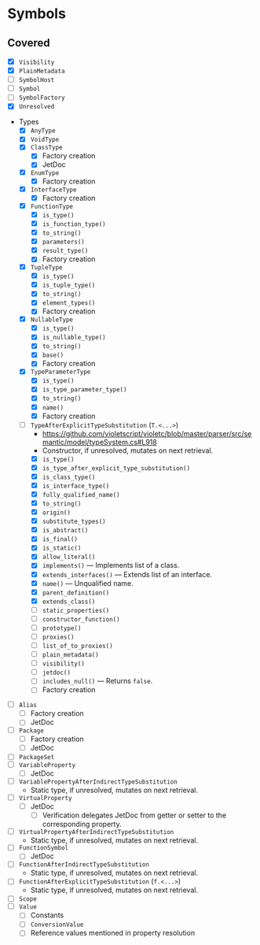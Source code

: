 # Symbols

## Covered

* [x] `Visibility`
* [x] `PlainMetadata`
* [ ] `SymbolHost`
* [ ] `Symbol`
* [ ] `SymbolFactory`
* [x] `Unresolved`
* Types
  * [x] `AnyType`
  * [x] `VoidType`
  * [x] `ClassType`
    * [x] Factory creation
    * [x] JetDoc
  * [x] `EnumType`
    * [x] Factory creation
  * [x] `InterfaceType`
    * [x] Factory creation
  * [x] `FunctionType`
    * [x] `is_type()`
    * [x] `is_function_type()`
    * [x] `to_string()`
    * [x] `parameters()`
    * [x] `result_type()`
    * [x] Factory creation
  * [x] `TupleType`
    * [x] `is_type()`
    * [x] `is_tuple_type()`
    * [x] `to_string()`
    * [x] `element_types()`
    * [x] Factory creation
  * [x] `NullableType`
    * [x] `is_type()`
    * [x] `is_nullable_type()`
    * [x] `to_string()`
    * [x] `base()`
    * [x] Factory creation
  * [x] `TypeParameterType`
    * [x] `is_type()`
    * [x] `is_type_parameter_type()`
    * [x] `to_string()`
    * [x] `name()`
    * [x] Factory creation
  * [ ] `TypeAfterExplicitTypeSubstitution` (`T.<...>`)
    * https://github.com/violetscript/violetc/blob/master/parser/src/semantic/model/typeSystem.cs#L918
    * Constructor, if unresolved, mutates on next retrieval.
    * [x] `is_type()`
    * [x] `is_type_after_explicit_type_substitution()`
    * [x] `is_class_type()`
    * [x] `is_interface_type()`
    * [x] `fully_qualified_name()`
    * [x] `to_string()`
    * [x] `origin()`
    * [x] `substitute_types()`
    * [x] `is_abstract()`
    * [x] `is_final()`
    * [x] `is_static()`
    * [x] `allow_literal()`
    * [x] `implements()` — Implements list of a class.
    * [x] `extends_interfaces()` — Extends list of an interface.
    * [x] `name()` — Unqualified name.
    * [x] `parent_definition()`
    * [x] `extends_class()`
    * [ ] `static_properties()`
    * [ ] `constructor_function()`
    * [ ] `prototype()`
    * [ ] `proxies()`
    * [ ] `list_of_to_proxies()`
    * [ ] `plain_metadata()`
    * [ ] `visibility()`
    * [ ] `jetdoc()`
    * [ ] `includes_null()` — Returns `false`.
    * [ ] Factory creation
* [ ] `Alias`
  * [ ] Factory creation
  * [ ] JetDoc
* [ ] `Package`
  * [ ] Factory creation
  * [ ] JetDoc
* [ ] `PackageSet`
* [ ] `VariableProperty`
  * [ ] JetDoc
* [ ] `VariablePropertyAfterIndirectTypeSubstitution`
  * Static type, if unresolved, mutates on next retrieval.
* [ ] `VirtualProperty`
  * [ ] JetDoc
    * [ ] Verification delegates JetDoc from getter or setter to the corresponding property.
* [ ] `VirtualPropertyAfterIndirectTypeSubstitution`
  * Static type, if unresolved, mutates on next retrieval.
* [ ] `FunctionSymbol`
  * [ ] JetDoc
* [ ] `FunctionAfterIndirectTypeSubstitution`
  * Static type, if unresolved, mutates on next retrieval.
* [ ] `FunctionAfterExplicitTypeSubstitution` (`f.<...>`)
  * Static type, if unresolved, mutates on next retrieval.
* [ ] `Scope`
* [ ] `Value`
  * [ ] Constants
  * [ ] `ConversionValue`
  * [ ] Reference values mentioned in property resolution